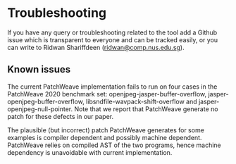 # Troubleshooting
If you have any query or troubleshooting related to the tool add a Github issue which is transparent to everyone and can be tracked easily, or you can write to Ridwan Shariffdeen (ridwan@comp.nus.edu.sg). 

## Known issues

The current PatchWeave implementation fails to run on four cases in the PatchWeave 2020 benchmark set: openjpeg-jasper-buffer-overflow, jasper-openjpeg-buffer-overflow, libsndfile-wavpack-shift-overflow and jasper-openjpeg-null-pointer. Note that we report that PatchWeave generate no patch for these defects in our paper. 

The plausible (but incorrect) patch PatchWeave generates for some examples is compiler 
dependent and possibly machine dependent. PatchWeave relies on compiled AST of the two programs, hence machine dependency is unavoidable with current implementation. 

